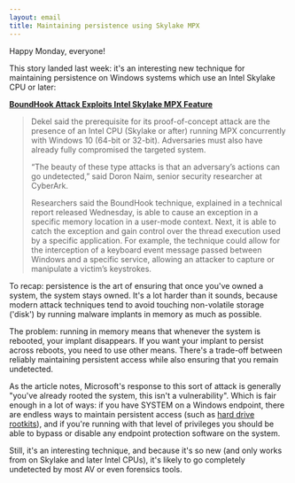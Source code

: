```yaml
---
layout: email
title: Maintaining persistence using Skylake MPX 
---
```


Happy Monday, everyone!

This story landed last week: it's an interesting new technique for maintaining persistence on Windows systems which use an Intel Skylake CPU or later:

[**BoundHook Attack Exploits Intel Skylake MPX Feature**](https://threatpost.com/boundhook-attack-exploits-intel-skylake-mpx-feature/128517/)

>Dekel said the prerequisite for its proof-of-concept attack are the presence of an Intel CPU (Skylake or after) running MPX concurrently with Windows 10 (64-bit or 32-bit). Adversaries must also have already fully compromised the targeted system.
>
>“The beauty of these type attacks is that an adversary’s actions can go undetected,” said Doron Naim, senior security researcher at CyberArk.
>
>Researchers said the BoundHook technique, explained in a technical report released Wednesday, is able to cause an exception in a specific memory location in a user-mode context. Next, it is able to catch the exception and gain control over the thread execution used by a specific application. For example, the technique could allow for the interception of a keyboard event message passed between Windows and a specific service, allowing an attacker to capture or manipulate a victim’s keystrokes.

To recap: persistence is the art of ensuring that once you've owned a system, the system stays owned. It's a lot harder than it sounds, because modern attack techniques tend to avoid touching non-volatile storage ('disk') by running malware implants in memory as much as possible. 

The problem: running in memory means that whenever the system is rebooted, your implant disappears. If you want your implant to persist across reboots, you need to use other means. There's a trade-off between reliably maintaining persistent access while also ensuring that you remain undetected.

As the article notes, Microsoft's response to this sort of attack is generally "you've already rooted the system, this isn't a vulnerability". Which is fair enough in a lot of ways: if you have SYSTEM on a Windows endpoint, there are endless ways to maintain persistent access (such as [hard drive rootkits](https://hackaday.com/2015/06/08/hard-drive-rootkit-is-frighteningly-persistent/)), and if you're running with that level of privileges you should be able to bypass or disable any endpoint protection software on the system.

Still, it's an interesting technique, and because it's so new (and only works from on Skylake and later Intel CPUs), it's likely to go completely undetected by most AV or even forensics tools.